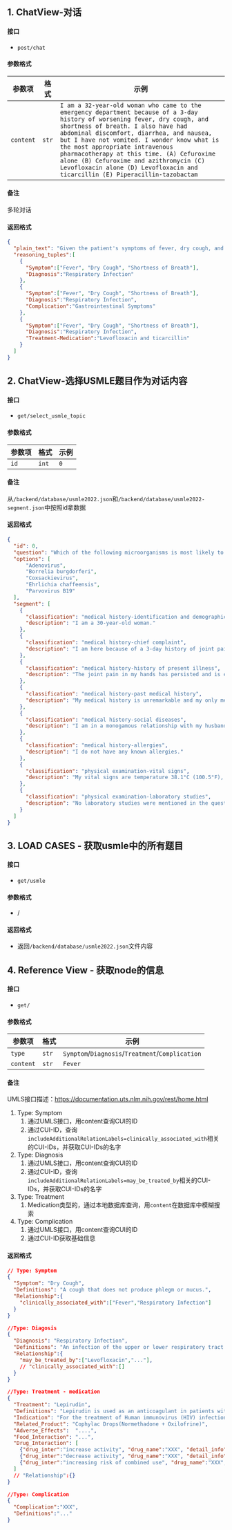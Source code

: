 ## 1. ChatView-对话

#### 接口

- `post/chat`

#### 参数格式

| 参数项        | 格式    | 示例                |
|------------|-------| ------------------- |
| `content` | `str` | `I am a 32-year-old woman who came to the emergency department because of a 3-day history of worsening fever, dry cough, and shortness of breath. I also have had abdominal discomfort, diarrhea, and nausea, but I have not vomited. I wonder know what is the most appropriate intravenous pharmacotherapy at this time. (A) Cefuroxime alone (B) Cefuroxime and azithromycin (C) Levofloxacin alone (D) Levofloxacin and ticarcillin (E) Piperacillin-tazobactam` | 

#### 备注

多轮对话

#### 返回格式

```json
{
  "plain_text": "Given the patient's symptoms of fever, dry cough, and shortness of breath, along with abdominal discomfort, diarrhea, and nausea, the initial diagnosis points towards a respiratory infection with a possible complication involving the gastrointestinal system. The most appropriate intravenous pharmacotherapy in this case would be a combination of Levofloxacin and ticarcillin to target the respiratory infection and address the possible complications involving the gastrointestinal symptoms.So, the answer is (D) Levofloxacin and ticarcillin.",
  "reasoning_tuples":[
    {
      "Symptom":["Fever", "Dry Cough", "Shortness of Breath"],
      "Diagnosis":"Respiratory Infection"
    },
    {
      "Symptom":["Fever", "Dry Cough", "Shortness of Breath"],
      "Diagnosis":"Respiratory Infection",
      "Complication":"Gastrointestinal Symptoms"
    },
    {
      "Symptom":["Fever", "Dry Cough", "Shortness of Breath"],
      "Diagnosis":"Respiratory Infection",
      "Treatment-Medication":"Levofloxacin and ticarcillin"
    }
  ]
}
```

## 2. ChatView-选择USMLE题目作为对话内容

#### 接口

- `get/select_usmle_topic`

#### 参数格式

| 参数项        | 格式    | 示例                |
|------------|-------| ------------------- |
| `id` | `int` | `0` |

#### 备注

从`/backend/database/usmle2022.json`和`/backend/database/usmle2022-segment.json`中按照id拿数据


#### 返回格式

```json
{
  "id": 0,
  "question": "Which of the following microorganisms is most likely to have caused this patient's symptoms?",
  "options": [
      "Adenovirus",
      "Borrelia burgdorferi",
      "Coxsackievirus",
      "Ehrlichia chaffeensis",
      "Parvovirus B19"
  ],
  "segment": [
    {
      "classification": "medical history-identification and demographics",
      "description": "I am a 30-year-old woman."
    },
    {
      "classification": "medical history-chief complaint",
      "description": "I am here because of a 3-day history of joint pain in my hands and a rash over my chest and arms."
    },
    {
      "classification": "medical history-history of present illness",
      "description": "The joint pain in my hands has persisted and is exacerbated by writing or typing. I rate the pain as a 3 on a 10-point scale."
    },
    {
      "classification": "medical history-past medical history",
      "description": "My medical history is unremarkable and my only medication is an oral contraceptive."
    },
    {
      "classification": "medical history-social diseases",
      "description": "I am in a monogamous relationship with my husband. I do not smoke cigarettes, drink alcoholic beverages, or use illicit drugs."
    },
    {
      "classification": "medical history-allergies",
      "description": "I do not have any known allergies."
    },
    {
      "classification": "physical examination-vital signs",
      "description": "My vital signs are temperature 38.1°C (100.5°F), pulse 94/min, respirations 18/min, and blood pressure 107/58 mm Hg."
    },
    {
      "classification": "physical examination-laboratory studies",
      "description": "No laboratory studies were mentioned in the question stem."
    }
  ]
}
```

## 3. LOAD CASES - 获取usmle中的所有题目

#### 接口

- `get/usmle`

#### 参数格式

- /

#### 返回格式

- 返回`/backend/database/usmle2022.json`文件内容


## 4. Reference View - 获取node的信息

#### 接口

- `get/`

#### 参数格式

| 参数项        | 格式    | 示例                |
|------------|-------| ------------------- |
| `type` | `str` | `Symptom`/`Diagnosis`/`Treatment`/`Complication` |
|`content`|`str`|`Fever`|

#### 备注
UMLS接口描述：https://documentation.uts.nlm.nih.gov/rest/home.html

1. Type: Symptom
   1. 通过UMLS接口，用content查询CUI的ID
   2. 通过CUI-ID，查询`includeAdditionalRelationLabels=clinically_associated_with`相关的CUI-IDs，并获取CUI-IDs的名字
2. Type: Diagnosis
   1. 通过UMLS接口，用content查询CUI的ID
   2. 通过CUI-ID，查询`includeAdditionalRelationLabels=may_be_treated_by`相关的CUI-IDs，并获取CUI-IDs的名字
3. Type: Treatment
   1. Medication类型的，通过本地数据库查询，用`content`在数据库中模糊搜索
4. Type: Complication
   1. 通过UMLS接口，用content查询CUI的ID
   2. 通过CUI-ID获取基础信息

#### 返回格式

```json
// Type: Symptom
{
  "Symptom": "Dry Cough",
  "Definitions": "A cough that does not produce phlegm or mucus.",
  "Relationship":{
    "clinically_associated_with":["Fever","Respiratory Infection"]
  }
}

//Type: Diagosis
{
  "Diagnosis": "Respiratory Infection",
  "Definitions": "An infection of the upper or lower respiratory tract.",
  "Relationship":{
    "may_be_treated_by":["Levofloxacin","..."],
    // "clinically_associated_with":[]
  }
}

//Type: Treatment - medication
{
  "Treatment": "Lepirudin",
  "Definitions": "Lepirudin is used as an anticoagulant in patients with heparin-induced thrombocytopenia (HIT), an immune reaction associated with a high risk of thromboembolic complications. ",
  "Indication": "For the treatment of Human immunovirus (HIV) infections in conjunction with other antivirals.",
  "Related_Product": "Cophylac Drops(Normethadone + Oxilofrine)",
  "Adverse_Effects":  "....",
  "Food_Interaction": "...",
  "Drug_Interaction": [
    {"drug_inter":"increase activity", "drug_name":"XXX", "detail_info":"..."},
    {"drug_inter":"decrease activity", "drug_name":"XXX", "detail_info":"..."},
    {"drug_inter":"increasing risk of combined use", "drug_name":"XXX", "detail_info":"..."},
  ]
  // "Relationship":{}
}

//Type: Complication
{
  "Complication":"XXX",
  "Definitions":"..."
}
```








<!-- ## 2. DrugBank数据库-药物信息查询

#### 接口

- `post /drug_search`

#### 参数格式

| 参数项        | 格式    | 示例                |
|------------|-------| ------------------- |
| `drugName` | `str` | `Cefuroxime` |

#### 返回格式

```json
{
  "name": "Cefuroxime",
  "description": "....",
  "simple_description": "...",
  //or None
  "clinical_description": "...",
  //or None
  "synonyms": [
    "..",
    "..."
  ],
  "indication": "...",
  "toxicity": "...",
  "ages": {
  },
  "products": ["..",".."],
  "food_interaction":,
  "drug-interaction":
}
``` -->
